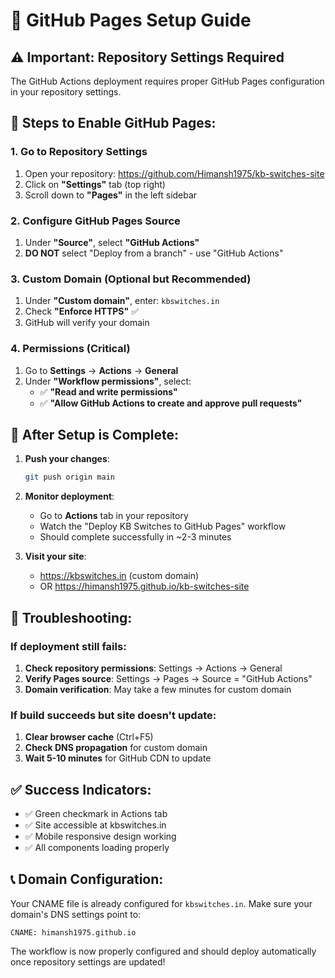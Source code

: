 # 🚀 GitHub Pages Setup Guide

## ⚠️ Important: Repository Settings Required

The GitHub Actions deployment requires proper GitHub Pages configuration in your repository settings.

## 📝 Steps to Enable GitHub Pages:

### 1. Go to Repository Settings
1. Open your repository: https://github.com/Himansh1975/kb-switches-site
2. Click on **"Settings"** tab (top right)
3. Scroll down to **"Pages"** in the left sidebar

### 2. Configure GitHub Pages Source
1. Under **"Source"**, select **"GitHub Actions"**
2. **DO NOT** select "Deploy from a branch" - use "GitHub Actions"

### 3. Custom Domain (Optional but Recommended)
1. Under **"Custom domain"**, enter: `kbswitches.in`
2. Check **"Enforce HTTPS"** ✅
3. GitHub will verify your domain

### 4. Permissions (Critical)
1. Go to **Settings** → **Actions** → **General**
2. Under **"Workflow permissions"**, select:
   - ✅ **"Read and write permissions"**
   - ✅ **"Allow GitHub Actions to create and approve pull requests"**

## 🔄 After Setup is Complete:

1. **Push your changes**:
   ```bash
   git push origin main
   ```

2. **Monitor deployment**:
   - Go to **Actions** tab in your repository
   - Watch the "Deploy KB Switches to GitHub Pages" workflow
   - Should complete successfully in ~2-3 minutes

3. **Visit your site**:
   - https://kbswitches.in (custom domain)
   - OR https://himansh1975.github.io/kb-switches-site

## 🐛 Troubleshooting:

### If deployment still fails:
1. **Check repository permissions**: Settings → Actions → General
2. **Verify Pages source**: Settings → Pages → Source = "GitHub Actions"
3. **Domain verification**: May take a few minutes for custom domain

### If build succeeds but site doesn't update:
1. **Clear browser cache** (Ctrl+F5)
2. **Check DNS propagation** for custom domain
3. **Wait 5-10 minutes** for GitHub CDN to update

## ✅ Success Indicators:

- ✅ Green checkmark in Actions tab
- ✅ Site accessible at kbswitches.in
- ✅ Mobile responsive design working
- ✅ All components loading properly

## 📞 Domain Configuration:

Your CNAME file is already configured for `kbswitches.in`. Make sure your domain's DNS settings point to:
```
CNAME: himansh1975.github.io
```

The workflow is now properly configured and should deploy automatically once repository settings are updated!